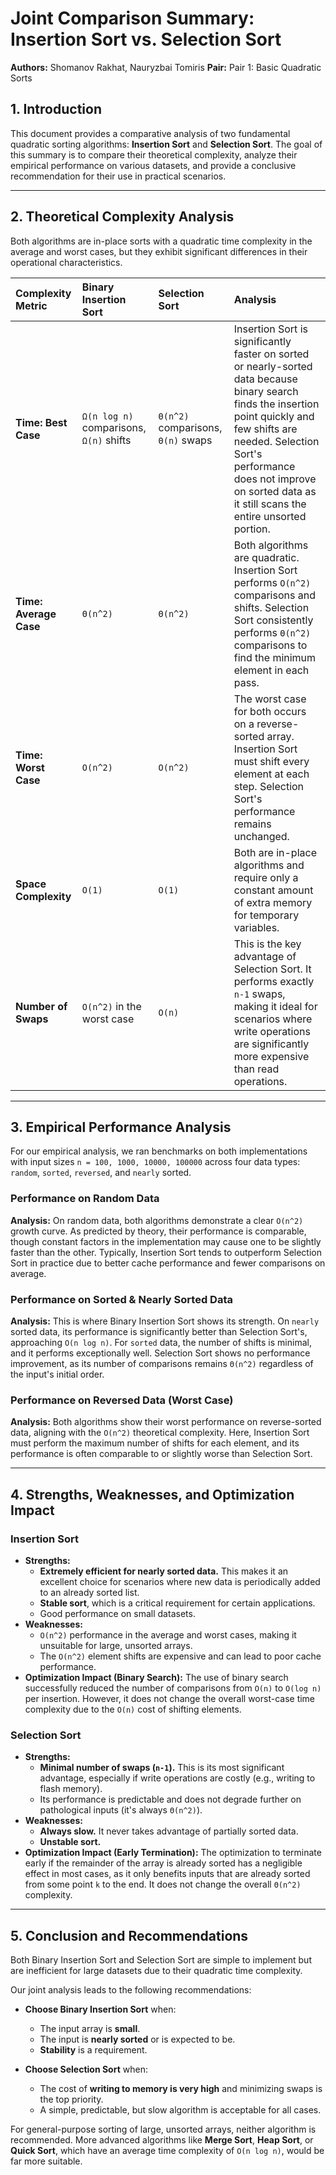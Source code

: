 # Joint Comparison Summary: Insertion Sort vs. Selection Sort

**Authors:** Shomanov Rakhat, Nauryzbai Tomiris
**Pair:** Pair 1: Basic Quadratic Sorts

## 1. Introduction

This document provides a comparative analysis of two fundamental quadratic sorting algorithms: **Insertion Sort** and **Selection Sort**. The goal of this summary is to compare their theoretical complexity, analyze their empirical performance on various datasets, and provide a conclusive recommendation for their use in practical scenarios.

---

## 2. Theoretical Complexity Analysis

Both algorithms are in-place sorts with a quadratic time complexity in the average and worst cases, but they exhibit significant differences in their operational characteristics.

| Complexity Metric | Binary Insertion Sort | Selection Sort | Analysis |
| :--- | :--- | :--- | :--- |
| **Time: Best Case** | `Ω(n log n)` comparisons, `Ω(n)` shifts | `Θ(n^2)` comparisons, `Θ(n)` swaps | Insertion Sort is significantly faster on sorted or nearly-sorted data because binary search finds the insertion point quickly and few shifts are needed. Selection Sort's performance does not improve on sorted data as it still scans the entire unsorted portion. |
| **Time: Average Case** | `Θ(n^2)` | `Θ(n^2)` | Both algorithms are quadratic. Insertion Sort performs `O(n^2)` comparisons and shifts. Selection Sort consistently performs `Θ(n^2)` comparisons to find the minimum element in each pass. |
| **Time: Worst Case** | `O(n^2)` | `O(n^2)` | The worst case for both occurs on a reverse-sorted array. Insertion Sort must shift every element at each step. Selection Sort's performance remains unchanged. |
| **Space Complexity** | `O(1)` | `O(1)` | Both are in-place algorithms and require only a constant amount of extra memory for temporary variables. |
| **Number of Swaps** | `O(n^2)` in the worst case | `O(n)` | This is the key advantage of Selection Sort. It performs exactly `n-1` swaps, making it ideal for scenarios where write operations are significantly more expensive than read operations. |

---

## 3. Empirical Performance Analysis

For our empirical analysis, we ran benchmarks on both implementations with input sizes `n = 100, 1000, 10000, 100000` across four data types: `random`, `sorted`, `reversed`, and `nearly` sorted.

### Performance on Random Data

**Analysis:**
On random data, both algorithms demonstrate a clear `O(n^2)` growth curve. As predicted by theory, their performance is comparable, though constant factors in the implementation may cause one to be slightly faster than the other. Typically, Insertion Sort tends to outperform Selection Sort in practice due to better cache performance and fewer comparisons on average.

### Performance on Sorted & Nearly Sorted Data


**Analysis:**
This is where Binary Insertion Sort shows its strength. On `nearly` sorted data, its performance is significantly better than Selection Sort's, approaching `O(n log n)`. For `sorted` data, the number of shifts is minimal, and it performs exceptionally well. Selection Sort shows no performance improvement, as its number of comparisons remains `Θ(n^2)` regardless of the input's initial order.

### Performance on Reversed Data (Worst Case)


**Analysis:**
Both algorithms show their worst performance on reverse-sorted data, aligning with the `O(n^2)` theoretical complexity. Here, Insertion Sort must perform the maximum number of shifts for each element, and its performance is often comparable to or slightly worse than Selection Sort.

---

## 4. Strengths, Weaknesses, and Optimization Impact

### Insertion Sort

* **Strengths:**
    * **Extremely efficient for nearly sorted data.** This makes it an excellent choice for scenarios where new data is periodically added to an already sorted list.
    * **Stable sort**, which is a critical requirement for certain applications.
    * Good performance on small datasets.
* **Weaknesses:**
    * `O(n^2)` performance in the average and worst cases, making it unsuitable for large, unsorted arrays.
    * The `O(n^2)` element shifts are expensive and can lead to poor cache performance.
* **Optimization Impact (Binary Search):** The use of binary search successfully reduced the number of comparisons from `O(n)` to `O(log n)` per insertion. However, it does not change the overall worst-case time complexity due to the `O(n)` cost of shifting elements.

### Selection Sort

* **Strengths:**
    * **Minimal number of swaps (`n-1`).** This is its most significant advantage, especially if write operations are costly (e.g., writing to flash memory).
    * Its performance is predictable and does not degrade further on pathological inputs (it's always `Θ(n^2)`).
* **Weaknesses:**
    * **Always slow.** It never takes advantage of partially sorted data.
    * **Unstable sort.**
* **Optimization Impact (Early Termination):** The optimization to terminate early if the remainder of the array is already sorted has a negligible effect in most cases, as it only benefits inputs that are already sorted from some point `k` to the end. It does not change the overall `Θ(n^2)` complexity.

---

## 5. Conclusion and Recommendations

Both Binary Insertion Sort and Selection Sort are simple to implement but are inefficient for large datasets due to their quadratic time complexity.

Our joint analysis leads to the following recommendations:

* **Choose Binary Insertion Sort** when:
    * The input array is **small**.
    * The input is **nearly sorted** or is expected to be.
    * **Stability** is a requirement.

* **Choose Selection Sort** when:
    * The cost of **writing to memory is very high** and minimizing swaps is the top priority.
    * A simple, predictable, but slow algorithm is acceptable for all cases.

For general-purpose sorting of large, unsorted arrays, neither algorithm is recommended. More advanced algorithms like **Merge Sort**, **Heap Sort**, or **Quick Sort**, which have an average time complexity of `O(n log n)`, would be far more suitable.